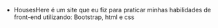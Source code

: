 - HousesHere é um site que eu fiz para praticar minhas habilidades de front-end utilizando: Bootstrap, html e css
